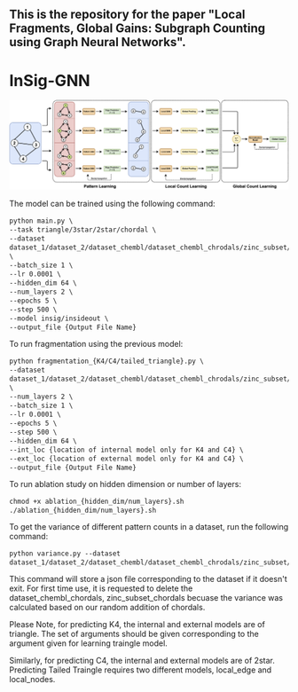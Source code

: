 ## This is the repository for the paper "**Local Fragments, Global Gains: Subgraph Counting using Graph Neural Networks**".

# InSig-GNN
![model_new](Image/counting_GNN.drawio.png)

The model can be trained using the following command:

```shell
python main.py \
--task triangle/3star/2star/chordal \
--dataset dataset_1/dataset_2/dataset_chembl/dataset_chembl_chrodals/zinc_subset/zinc_subset_chordals/zinc_full \
--batch_size 1 \
--lr 0.0001 \
--hidden_dim 64 \
--num_layers 2 \
--epochs 5 \
--step 500 \
--model insig/insideout \
--output_file {Output File Name}
```

To run fragmentation using the previous model:

```shell
python fragmentation_{K4/C4/tailed_triangle}.py \
--dataset dataset_1/dataset_2/dataset_chembl/dataset_chembl_chrodals/zinc_subset/zinc_subset_chordals/zinc_full \
--num_layers 2 \
--batch_size 1 \
--lr 0.0001 \
--epochs 5 \
--step 500 \
--hidden_dim 64 \
--int_loc {location of internal model only for K4 and C4} \
--ext_loc {location of external model only for K4 and C4} \
--output_file {Output File Name}
```

To run ablation study on hidden dimension or number of layers:

```shell
chmod +x ablation_{hidden_dim/num_layers}.sh
./ablation_{hidden_dim/num_layers}.sh
```

To get the variance of different pattern counts in a dataset, run the following command:

```shell
python variance.py --dataset dataset_1/dataset_2/dataset_chembl/dataset_chembl_chrodals/zinc_subset/zinc_subset_chordals/zinc_full
```
This command will store a json file corresponding to the dataset if it doesn't exit. For first time use, it is requested to delete the dataset_chembl_chordals, zinc_subset_chordals becuase the variance was calculated based on our random addition of chordals. 

Please Note, for predicting K4, the internal and external models are of triangle. The set of arguments should be given corresponding to the argument given for learning traingle model. 

Similarly, for predicting C4, the internal and external models are of 2star. Predicting Tailed Traingle requires two different models, local_edge and local_nodes. 
